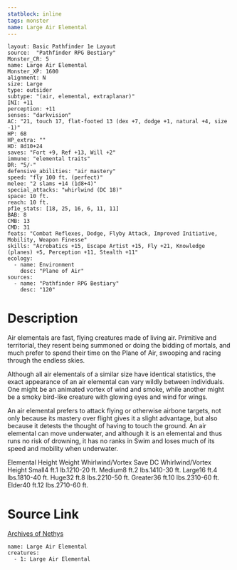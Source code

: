 ```yaml
---
statblock: inline
tags: monster
name: Large Air Elemental
---
```

```statblock
layout: Basic Pathfinder 1e Layout
source:  "Pathfinder RPG Bestiary"
Monster_CR: 5
name: Large Air Elemental
Monster_XP: 1600
alignment: N
size: Large
type: outsider
subtype: "(air, elemental, extraplanar)"
INI: +11
perception: +11
senses: "darkvision"
AC: "21, touch 17, flat-footed 13 (dex +7, dodge +1, natural +4, size -1)"
HP: 68
HP_extra: ""
HD: 8d10+24
saves: "Fort +9, Ref +13, Will +2"
immune: "elemental traits"
DR: "5/-"
defensive_abilities: "air mastery"
speed: "fly 100 ft. (perfect)"
melee: "2 slams +14 (1d8+4)"
special_attacks: "whirlwind (DC 18)"
space: 10 ft.
reach: 10 ft.
pf1e_stats: [18, 25, 16, 6, 11, 11]
BAB: 8
CMB: 13
CMD: 31
feats: "Combat Reflexes, Dodge, Flyby Attack, Improved Initiative, Mobility, Weapon Finesse"
skills: "Acrobatics +15, Escape Artist +15, Fly +21, Knowledge (planes) +5, Perception +11, Stealth +11"
ecology:
  - name: Environment
    desc: "Plane of Air"
sources:
  - name: "Pathfinder RPG Bestiary"
    desc: "120"
```
# Description
Air elementals are fast, flying creatures made of living air. Primitive and territorial, they resent being summoned or doing the bidding of mortals, and much prefer to spend their time on the Plane of Air, swooping and racing through the endless skies.

Although all air elementals of a similar size have identical statistics, the exact appearance of an air elemental can vary wildly between individuals. One might be an animated vortex of wind and smoke, while another might be a smoky bird-like creature with glowing eyes and wind for wings.

An air elemental prefers to attack flying or otherwise airbone targets, not only because its mastery over flight gives it a slight advantage, but also because it detests the thought of having to touch the ground. An air elemental can move underwater, and although it is an elemental and thus runs no risk of drowning, it has no ranks in Swim and loses much of its speed and mobility when underwater.

Elemental Height Weight Whirlwind/Vortex Save DC Whirlwind/Vortex Height Small4 ft.1 lb.1210-20 ft. Medium8 ft.2 lbs.1410-30 ft. Large16 ft.4 lbs.1810-40 ft. Huge32 ft.8 lbs.2210-50 ft. Greater36 ft.10 lbs.2310-60 ft. Elder40 ft.12 lbs.2710-60 ft.
# Source Link
[Archives of Nethys](https://aonprd.com/MonsterDisplay.aspx?ItemName=Large%20Air%20Elemental)
```encounter-table
name: Large Air Elemental
creatures:
  - 1: Large Air Elemental
```
